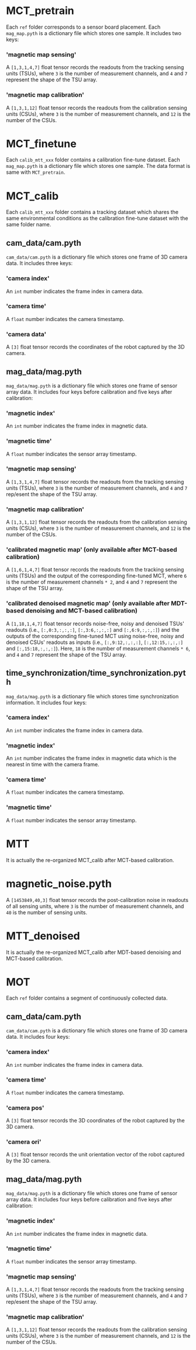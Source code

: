 # MCT_pretrain
Each `ref` folder corresponds to a sensor board placement. 
Each `mag_map.pyth` is a dictionary file which stores one sample. It includes two keys:

### 'magnetic map sensing'
A `[1,3,1,4,7]` float tensor records the readouts from the tracking sensing units (TSUs), where `3` is the number of measurement channels, and `4` and `7` represent the shape of the TSU array. 

### 'magnetic map calibration'
A `[1,3,1,12]` float tensor records the readouts from the calibration sensing units (CSUs), where `3` is the number of measurement channels, and `12` is the number of the CSUs.

# MCT_finetune
Each `calib_mtt_xxx` folder contains a calibration fine-tune dataset.
Each `mag_map.pyth` is a dictionary file which stores one sample. The data format is same with `MCT_pretrain`.

# MCT_calib
Each `calib_mtt_xxx` folder contains a tracking dataset which  shares the same environmental conditions as the calibration fine-tune dataset with the same folder name.

## cam_data/cam.pyth
`cam_data/cam.pyth` is a dictionary file which stores one frame of 3D camera data. It includes three keys:

### 'camera index'
An `int` number indicates the frame index in camera data.

### 'camera time'
A `float` number indicates the camera timestamp.

### 'camera data'
A `[3]` float tensor records the coordinates of the robot captured by the 3D camera.

## mag_data/mag.pyth
`mag_data/mag.pyth` is a dictionary file which stores one frame of sensor array data. It includes four keys before calibration and five keys after calibration:

### 'magnetic index'
An `int` number indicates the frame index in magnetic data.

### 'magnetic time'
A `float` number indicates the sensor array timestamp.

### 'magnetic map sensing'
A `[1,3,1,4,7]` float tensor records the readouts from the tracking sensing units (TSUs), where `3` is the number of measurement channels, and `4` and `7` rep/esent the shape of the TSU array. 

### 'magnetic map calibration'
A `[1,3,1,12]` float tensor records the readouts from the calibration sensing units (CSUs), where `3` is the number of measurement channels, and `12` is the number of the CSUs.

### 'calibrated magnetic map' (only available after MCT-based calibration)
A `[1,6,1,4,7]` float tensor records the readouts from the tracking sensing units (TSUs) and the output of the corresponding fine-tuned MCT, where `6` is the number of measurement channels `* 2`, and `4` and `7` represent the shape of the TSU array. 

### 'calibrated denoised magnetic map' (only available after MDT-based denoising and MCT-based calibration)
A `[1,18,1,4,7]` float tensor records noise-free, noisy and denoised TSUs' readouts (i.e., `[:,0:3,:,:,:]`, `[:,3:6,:,:,:]` and `[:,6:9,:,:,:]`) and the outputs of the corresponding fine-tuned MCT using noise-free, noisy and denoised CSUs' readouts as inputs (i.e., `[:,9:12,:,:,:]`, `[:,12:15,:,:,:]` and `[:,15:18,:,:,:]`). Here, `18` is the number of measurement channels `* 6`, and `4` and `7` represent the shape of the TSU array. 

## time_synchronization/time_synchronization.pyth
`mag_data/mag.pyth` is a dictionary file which stores time synchronization information. It includes four keys:
### 'camera index'
An `int` number indicates the frame index in camera data.
### 'magnetic index'
An `int` number indicates the frame index in magnetic data which is the nearest in time with the camera frame.
### 'camera time'
A `float` number indicates the camera timestamp.
### 'magnetic time'
A `float` number indicates the sensor array timestamp.

# MTT
It is actually the re-organized MCT_calib after MCT-based calibration.

# magnetic_noise.pyth
A `[1453849,40,3]` float tensor records the post-calibration noise in readouts of all sensing units, where `3` is the number of measurement channels, and `40` is the number of sensing units. 

# MTT_denoised
It is actually the re-organized MCT_calib after MDT-based denoising and MCT-based calibration.

# MOT
Each `ref` folder contains a segment of continuously collected data. 

## cam_data/cam.pyth
`cam_data/cam.pyth` is a dictionary file which stores one frame of 3D camera data. It includes four keys:

### 'camera index'
An `int` number indicates the frame index in camera data.

### 'camera time'
A `float` number indicates the camera timestamp.

### 'camera pos'
A `[3]` float tensor records the 3D coordinates of the robot captured by the 3D camera.

### 'camera ori'
A `[3]` float tensor records the unit orientation vector of the robot captured by the 3D camera.

## mag_data/mag.pyth
`mag_data/mag.pyth` is a dictionary file which stores one frame of sensor array data. It includes four keys before calibration and five keys after calibration:

### 'magnetic index'
An `int` number indicates the frame index in magnetic data.

### 'magnetic time'
A `float` number indicates the sensor array timestamp.

### 'magnetic map sensing'
A `[1,3,1,4,7]` float tensor records the readouts from the tracking sensing units (TSUs), where `3` is the number of measurement channels, and `4` and `7` rep/esent the shape of the TSU array. 

### 'magnetic map calibration'
A `[1,3,1,12]` float tensor records the readouts from the calibration sensing units (CSUs), where `3` is the number of measurement channels, and `12` is the number of the CSUs.












